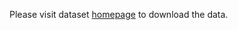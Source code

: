 Please visit dataset [homepage](https://www.kaggle.com/datasets/deepakmedam/corridor-floor-segmentation) to download the data. 
